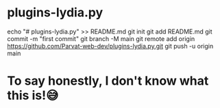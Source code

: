 # plugins-lydia.py
echo "# plugins-lydia.py" >> README.md
git init
git add README.md
git commit -m "first commit"
git branch -M main
git remote add origin https://github.com/Parvat-web-dev/plugins-lydia.py.git
git push -u origin main
          
# To say honestly, I don't know what this is!😅
